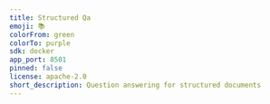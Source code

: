 ```yaml
---
title: Structured Qa
emoji: 📚
colorFrom: green
colorTo: purple
sdk: docker
app_port: 8501
pinned: false
license: apache-2.0
short_description: Question answering for structured documents
---
```

